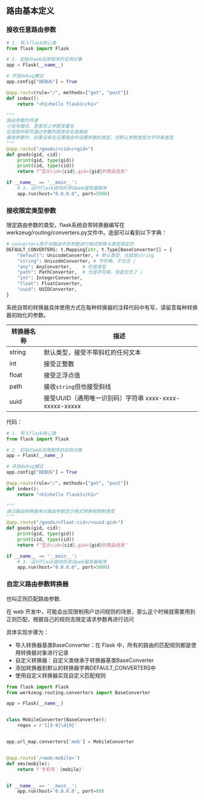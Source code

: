 ## 路由基本定义

### 接收任意路由参数

```python
# 1. 导入flask核心类
from flask import Flask

# 2. 初始化web应用程序的实例对象
app = Flask(__name__)

# 开启debug模式
app.config["DEBUG"] = True

@app.route(rule="/", methods=["get", "post"])
def index():
    return "<h1>hello flask1</h1>"

"""
路由参数的传递
小括号圈住，里面写上参数变量名
在视图中即可通过参数列表按命名来接收
接收参数时，如果没有在设置路由中设置参数的类型，则默认参数类型为字符串类型
"""
@app.route("/goods/<cid>/<gid>")
def goods(gid, cid):
    print(gid, type(gid))
    print(cid, type(cid))
    return f"显示cid={cid},gid={gid}的商品信息"

if __name__ == '__main__':
    # 3. 运行flask提供的测试web服务器程序
    app.run(host="0.0.0.0", port=5000)
```

### 接收限定类型参数

限定路由参数的类型，flask系统自带转换器编写在werkzeug/routing/converters.py文件中。底部可以看到以下字典：

```python
# converters用于对路由中的参数进行格式转换与类型限定的
DEFAULT_CONVERTERS: t.Mapping[str, t.Type[BaseConverter]] = {
    "default": UnicodeConverter, # 默认类型，也就是string
    "string": UnicodeConverter, # 字符串，不包含 /
    "any": AnyConverter,    # 任意类型
    "path": PathConverter,  # 也是字符串，但是包含了 /
    "int": IntegerConverter,
    "float": FloatConverter,
    "uuid": UUIDConverter,
}
```

系统自带的转换器具体使用方式在每种转换器的注释代码中有写，请留意每种转换器初始化的参数。

| 转换器名称 | 描述                                                    |
| ---------- | ------------------------------------------------------- |
| string     | 默认类型，接受不带斜杠的任何文本                        |
| int        | 接受正整数                                              |
| float      | 接受正浮点值                                            |
| path       | 接收`string`但也接受斜线                                |
| uuid       | 接受UUID（通用唯一识别码）字符串  xxxx-xxxx-xxxxx-xxxxx |

代码：

```python
# 1. 导入flask核心类
from flask import Flask

# 2. 初始化web应用程序的实例对象
app = Flask(__name__)

# 开启debug模式
app.config["DEBUG"] = True

@app.route(rule="/", methods=["get", "post"])
def index():
    return "<h1>hello flask1</h1>"

"""
通过路由转换器来对路由参数显示格式转换和限制类型
"""
@app.route("/goods/<float:cid>/<uuid:gid>")
def goods(gid, cid):
    print(gid, type(gid))
    print(cid, type(cid))
    return f"显示cid={cid},gid={gid}的商品信息"

if __name__ == '__main__':
    # 3. 运行flask提供的测试web服务器程序
    app.run(host="0.0.0.0", port=5000)

```

### 自定义路由参数转换器

也叫正则匹配路由参数.

在 web 开发中，可能会出现限制用户访问规则的场景，那么这个时候就需要用到正则匹配，根据自己的规则去限定请求参数再进行访问

具体实现步骤为：

- 导入转换器基类BaseConverter：在 Flask 中，所有的路由的匹配规则都是使用转换器对象进行记录
- 自定义转换器：自定义类继承于转换器基类BaseConverter
- 添加转换器到默认的转换器字典DEFAULT_CONVERTERS中
- 使用自定义转换器实现自定义匹配规则

```python
from flask import Flask
from werkzeug.routing.converters import BaseConverter

app = Flask(__name__)


class MobileConverter(BaseConverter):
    regex = r'1[3-9]\d{9}'


app.url_map.converters['mob'] = MobileConverter


@app.route('/<mob:mobile>')
def sms(mobile):
    return f'手机号：{mobile}'


if __name__ == '__main__':
    app.run(host='0.0.0.0', port=80)
```

